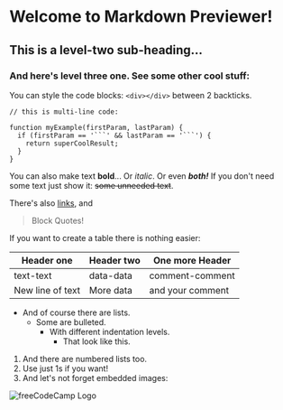 # Welcome to Markdown Previewer!

## This is a level-two sub-heading...

### And here's level three one. See some other cool stuff:

You can style the code blocks: `<div></div>` between 2 backticks.

````
// this is multi-line code:

function myExample(firstParam, lastParam) {
  if (firstParam == '```' && lastParam == '```') {
    return superCoolResult;
  }
}
````

You can also make text **bold**...
Or _italic_.
Or even **_both!_**
If you don't need some text just show it: ~~some unneeded text~~.

There's also [links](https://www.freecodecamp.org), and

> Block Quotes!

If you want to create a table there is nothing easier:

| Header one       | Header two | One more Header  |
| ---------------- | ---------- | ---------------- |
| text-text        | data-data  | comment-comment  |
| New line of text | More data  | and your comment |

- And of course there are lists.
  - Some are bulleted.
    - With different indentation levels.
      - That look like this.

1. And there are numbered lists too.
1. Use just 1s if you want!
1. And let's not forget embedded images:

![freeCodeCamp Logo](https://cdn.freecodecamp.org/testable-projects-fcc/images/fcc_secondary.svg)
